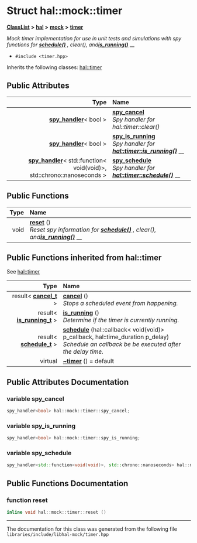 

# Struct hal::mock::timer



[**ClassList**](annotated.md) **>** [**hal**](namespacehal.md) **>** [**mock**](namespacehal_1_1mock.md) **>** [**timer**](structhal_1_1mock_1_1timer.md)



_Mock timer implementation for use in unit tests and simulations with spy functions for_ [_**schedule()**_](classhal_1_1timer.md#function-schedule) _, clear(), and_[_**is\_running()**_](classhal_1_1timer.md#function-is_running) __

* `#include <timer.hpp>`



Inherits the following classes: [hal::timer](classhal_1_1timer.md)






















## Public Attributes

| Type | Name |
| ---: | :--- |
|  [**spy\_handler**](classhal_1_1spy__handler.md)&lt; bool &gt; | [**spy\_cancel**](#variable-spy_cancel)  <br>_Spy handler for hal::timer::clear()_  |
|  [**spy\_handler**](classhal_1_1spy__handler.md)&lt; bool &gt; | [**spy\_is\_running**](#variable-spy_is_running)  <br>_Spy handler for_ [_**hal::timer::is\_running()**_](classhal_1_1timer.md#function-is_running) __ |
|  [**spy\_handler**](classhal_1_1spy__handler.md)&lt; std::function&lt; void(void)&gt;, std::chrono::nanoseconds &gt; | [**spy\_schedule**](#variable-spy_schedule)  <br>_Spy handler for_ [_**hal::timer::schedule()**_](classhal_1_1timer.md#function-schedule) __ |
































## Public Functions

| Type | Name |
| ---: | :--- |
|  void | [**reset**](#function-reset) () <br>_Reset spy information for_ [_**schedule()**_](classhal_1_1timer.md#function-schedule) _, clear(), and_[_**is\_running()**_](classhal_1_1timer.md#function-is_running) __ |


## Public Functions inherited from hal::timer

See [hal::timer](classhal_1_1timer.md)

| Type | Name |
| ---: | :--- |
|  result&lt; [**cancel\_t**](structhal_1_1timer_1_1cancel__t.md) &gt; | [**cancel**](#function-cancel) () <br>_Stops a scheduled event from happening._  |
|  result&lt; [**is\_running\_t**](structhal_1_1timer_1_1is__running__t.md) &gt; | [**is\_running**](#function-is_running) () <br>_Determine if the timer is currently running._  |
|  result&lt; [**schedule\_t**](structhal_1_1timer_1_1schedule__t.md) &gt; | [**schedule**](#function-schedule) (hal::callback&lt; void(void)&gt; p\_callback, hal::time\_duration p\_delay) <br>_Schedule an callback be be executed after the delay time._  |
| virtual  | [**~timer**](#function-timer) () = default<br> |






















































## Public Attributes Documentation




### variable spy\_cancel 

```C++
spy_handler<bool> hal::mock::timer::spy_cancel;
```






### variable spy\_is\_running 

```C++
spy_handler<bool> hal::mock::timer::spy_is_running;
```






### variable spy\_schedule 

```C++
spy_handler<std::function<void(void)>, std::chrono::nanoseconds> hal::mock::timer::spy_schedule;
```



## Public Functions Documentation




### function reset 

```C++
inline void hal::mock::timer::reset () 
```




------------------------------
The documentation for this class was generated from the following file `libraries/include/libhal-mock/timer.hpp`


